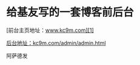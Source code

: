 ﻿# 给基友写的一套博客前后台
[前台主页地址：www.kc9m.com][1]


[后台地址：kc9m.com/admin/admin.html][2]
  
  


  [1]: http://kc9m.com
  [2]: http://kc9m.com/admin/admin.html
  
  
  阿萨德发